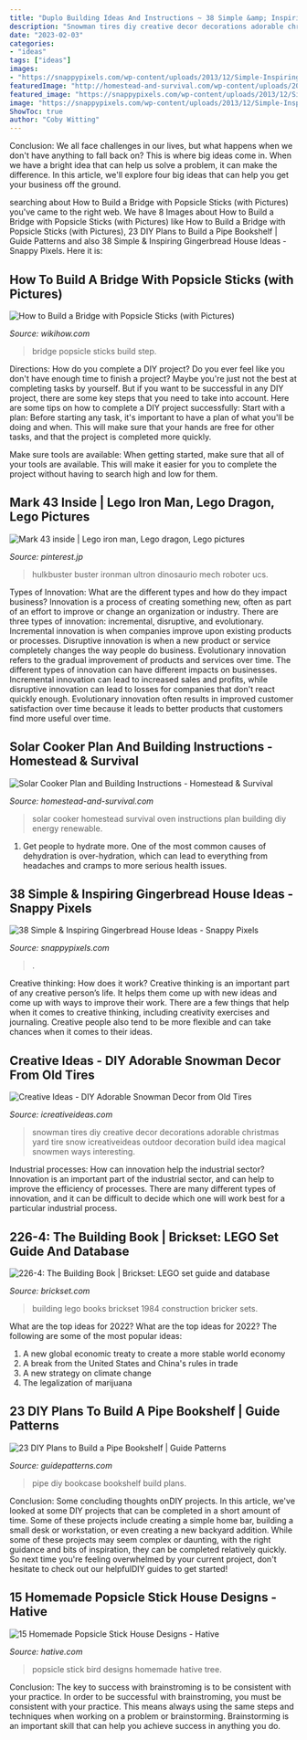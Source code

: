 ```yaml
---
title: "Duplo Building Ideas And Instructions ~ 38 Simple &amp; Inspiring Gingerbread House Ideas"
description: "Snowman tires diy creative decor decorations adorable christmas yard tire snow icreativeideas outdoor decoration build idea magical snowmen ways interesting"
date: "2023-02-03"
categories:
- "ideas"
tags: ["ideas"]
images:
- "https://snappypixels.com/wp-content/uploads/2013/12/Simple-Inspiring-Gingerbread-House-Ideas-32.jpg"
featuredImage: "http://homestead-and-survival.com/wp-content/uploads/2013/06/Solar-Cooker.png"
featured_image: "https://snappypixels.com/wp-content/uploads/2013/12/Simple-Inspiring-Gingerbread-House-Ideas-32.jpg"
image: "https://snappypixels.com/wp-content/uploads/2013/12/Simple-Inspiring-Gingerbread-House-Ideas-32.jpg"
ShowToc: true
author: "Coby Witting"
---
```



Conclusion:
We all face challenges in our lives, but what happens when we don't have anything to fall back on? This is where big ideas come in. When we have a bright idea that can help us solve a problem, it can make the difference. In this article, we'll explore four big ideas that can help you get your business off the ground.

	

		
searching about How to Build a Bridge with Popsicle Sticks (with Pictures) you've came to the right web. We have 8 Images about How to Build a Bridge with Popsicle Sticks (with Pictures) like How to Build a Bridge with Popsicle Sticks (with Pictures), 23 DIY Plans to Build a Pipe Bookshelf | Guide Patterns and also 38 Simple &amp; Inspiring Gingerbread House Ideas - Snappy Pixels. Here it is:
		
    
## How To Build A Bridge With Popsicle Sticks (with Pictures)

<img loading=lazy src="http://www.wikihow.com/images/f/fa/Build-a-Bridge-with-Popsicle-Sticks-Step-16.jpg" onerror="this.onerror=null;this.src='https://tse3.mm.bing.net/th?id=OIP.PyP6_pEXwXN50iR5Xxt5MwHaFj&amp;pid=15.1';" alt="How to Build a Bridge with Popsicle Sticks (with Pictures)">

_Source: wikihow.com_

>bridge popsicle sticks build step. 

	

Directions: How do you complete a DIY project?
Do you ever feel like you don't have enough time to finish a project? Maybe you're just not the best at completing tasks by yourself. But if you want to be successful in any DIY project, there are some key steps that you need to take into account. Here are some tips on how to complete a DIY project successfully:
Start with a plan: Before starting any task, it's important to have a plan of what you'll be doing and when. This will make sure that your hands are free for other tasks, and that the project is completed more quickly.

Make sure tools are available: When getting started, make sure that all of your tools are available. This will make it easier for you to complete the project without having to search high and low for them.

    
## Mark 43 Inside | Lego Iron Man, Lego Dragon, Lego Pictures

<img loading=lazy src="https://i.pinimg.com/736x/af/1a/a9/af1aa9fcec92913988a725099ff2b78e.jpg" onerror="this.onerror=null;this.src='https://tse1.mm.bing.net/th?id=OIP.VZoZbmkkIpzPKz-Q2iDjLAHaI0&amp;pid=15.1';" alt="Mark 43 inside | Lego iron man, Lego dragon, Lego pictures">

_Source: pinterest.jp_

>hulkbuster buster ironman ultron dinosaurio mech roboter ucs. 

	

Types of Innovation: What are the different types and how do they impact business?
Innovation is a process of creating something new, often as part of an effort to improve or change an organization or industry. There are three types of innovation: incremental, disruptive, and evolutionary. Incremental innovation is when companies improve upon existing products or processes. Disruptive innovation is when a new product or service completely changes the way people do business. Evolutionary innovation refers to the gradual improvement of products and services over time.
The different types of innovation can have different impacts on businesses. Incremental innovation can lead to increased sales and profits, while disruptive innovation can lead to losses for companies that don't react quickly enough. Evolutionary innovation often results in improved customer satisfaction over time because it leads to better products that customers find more useful over time.

    
## Solar Cooker Plan And Building Instructions - Homestead &amp; Survival

<img loading=lazy src="http://homestead-and-survival.com/wp-content/uploads/2013/06/Solar-Cooker.png" onerror="this.onerror=null;this.src='https://tse3.mm.bing.net/th?id=OIP.AG8lmyTPESOkKtjxwSoejwAAAA&amp;pid=15.1';" alt="Solar Cooker Plan and Building Instructions - Homestead &amp; Survival">

_Source: homestead-and-survival.com_

>solar cooker homestead survival oven instructions plan building diy energy renewable. 

	

1. Get people to hydrate more. One of the most common causes of dehydration is over-hydration, which can lead to everything from headaches and cramps to more serious health issues.

    
## 38 Simple &amp; Inspiring Gingerbread House Ideas - Snappy Pixels

<img loading=lazy src="https://snappypixels.com/wp-content/uploads/2013/12/Simple-Inspiring-Gingerbread-House-Ideas-32.jpg" onerror="this.onerror=null;this.src='https://tse4.mm.bing.net/th?id=OIP.QuHDucSCe1BFVlsIiv6RzwHaJQ&amp;pid=15.1';" alt="38 Simple &amp; Inspiring Gingerbread House Ideas - Snappy Pixels">

_Source: snappypixels.com_

>. 

	

Creative thinking: How does it work?
Creative thinking is an important part of any creative person’s life. It helps them come up with new ideas and come up with ways to improve their work. There are a few things that help when it comes to creative thinking, including creativity exercises and journaling. Creative people also tend to be more flexible and can take chances when it comes to their ideas.

    
## Creative Ideas - DIY Adorable Snowman Decor From Old Tires

<img loading=lazy src="http://www.icreativeideas.com/wp-content/uploads/2014/12/Creative-Ideas-DIY-Adorable-Snowman-Decor-from-Old-Tires-1.jpg?52c51d" onerror="this.onerror=null;this.src='https://tse1.mm.bing.net/th?id=OIP.-wtQEIYoav_SIfiKVGR-yQHaKe&amp;pid=15.1';" alt="Creative Ideas - DIY Adorable Snowman Decor from Old Tires">

_Source: icreativeideas.com_

>snowman tires diy creative decor decorations adorable christmas yard tire snow icreativeideas outdoor decoration build idea magical snowmen ways interesting. 

	

Industrial processes: How can innovation help the industrial sector?
Innovation is an important part of the industrial sector, and can help to improve the efficiency of processes. There are many different types of innovation, and it can be difficult to decide which one will work best for a particular industrial process.

    
## 226-4: The Building Book | Brickset: LEGO Set Guide And Database

<img loading=lazy src="https://images.brickset.com/sets/images/226-4.jpg" onerror="this.onerror=null;this.src='https://tse4.mm.bing.net/th?id=OIP.A6hRoaJyxhHKXV_aALfOtwHaKv&amp;pid=15.1';" alt="226-4: The Building Book | Brickset: LEGO set guide and database">

_Source: brickset.com_

>building lego books brickset 1984 construction bricker sets. 

	

What are the top ideas for 2022?
What are the top ideas for 2022? The following are some of the most popular ideas: 
1. A new global economic treaty to create a more stable world economy 
2. A break from the United States and China's rules in trade 
3. A new strategy on climate change 
4. The legalization of marijuana 

    
## 23 DIY Plans To Build A Pipe Bookshelf | Guide Patterns

<img loading=lazy src="https://www.guidepatterns.com/wp-content/uploads/2016/11/DIY-Pipe-Bookcase.jpg" onerror="this.onerror=null;this.src='https://tse1.mm.bing.net/th?id=OIP.apWs73mH7TxdtKi_bd13JwHaJ3&amp;pid=15.1';" alt="23 DIY Plans to Build a Pipe Bookshelf | Guide Patterns">

_Source: guidepatterns.com_

>pipe diy bookcase bookshelf build plans. 

	

Conclusion: Some concluding thoughts onDIY projects.
In this article, we've looked at some DIY projects that can be completed in a short amount of time. Some of these projects include creating a simple home bar, building a small desk or workstation, or even creating a new backyard addition. While some of these projects may seem complex or daunting, with the right guidance and bits of inspiration, they can be completed relatively quickly. So next time you're feeling overwhelmed by your current project, don't hesitate to check out our helpfulDIY guides to get started!

    
## 15 Homemade Popsicle Stick House Designs - Hative

<img loading=lazy src="https://hative.com/wp-content/uploads/2014/03/popsicle-stick-house/14-love-bird-popsicle-stick-house.jpg" onerror="this.onerror=null;this.src='https://tse1.mm.bing.net/th?id=OIP.pnWmdIhDOO_rJxFCq0HTCgHaKe&amp;pid=15.1';" alt="15 Homemade Popsicle Stick House Designs - Hative">

_Source: hative.com_

>popsicle stick bird designs homemade hative tree. 

	

Conclusion: The key to success with brainstroming is to be consistent with your practice.
In order to be successful with brainstroming, you must be consistent with your practice. This means always using the same steps and techniques when working on a problem or brainstorming. Brainstorming is an important skill that can help you achieve success in anything you do.

